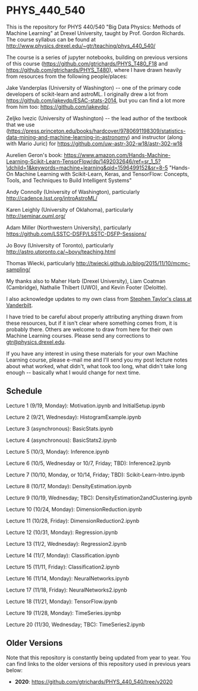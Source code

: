 # PHYS_440_540

This is the repository for PHYS 440/540 "Big Data Physics: Methods of Machine Learning" at Drexel University, taught by Prof. Gordon Richards.  The course syllabus can be found at http://www.physics.drexel.edu/~gtr/teaching/phys_440_540/

The course is a series of jupyter notebooks, building on previous versions of this course (https://github.com/gtrichards/PHYS_T480_F18 and https://github.com/gtrichards/PHYS_T480), where I have drawn heavily from resources from the following people/places:

Jake Vanderplas (University of Washington) -- one of the primary code developers of scikit-learn and astroML.  I originally drew a lot from https://github.com/jakevdp/ESAC-stats-2014, but you can find a lot more from him too: https://github.com/jakevdp/.

Zeljko Ivezic (University of Washington) -- the lead author of the textbook that we use (https://press.princeton.edu/books/hardcover/9780691198309/statistics-data-mining-and-machine-learning-in-astronomy) and instructor (along with Mario Juric) for https://github.com/uw-astr-302-w18/astr-302-w18

Aurelien Geron's book: https://www.amazon.com/Hands-Machine-Learning-Scikit-Learn-TensorFlow/dp/1492032646/ref=sr_1_5?\dchild=1&keywords=machine+learning&qid=1596499152&sr=8-5 "Hands-On Machine Learning with Scikit-Learn, Keras, and TensorFlow: Concepts, Tools, and Techniques to Build Intelligent Systems"

Andy Connolly (University of Washington), particularly http://cadence.lsst.org/introAstroML/

Karen Leighly (University of Oklahoma), particularly http://seminar.ouml.org/

Adam Miller (Northwestern University), particularly https://github.com/LSSTC-DSFP/LSSTC-DSFP-Sessions/

Jo Bovy (University of Toronto), particularly http://astro.utoronto.ca/~bovy/teaching.html

Thomas Wiecki, particularly http://twiecki.github.io/blog/2015/11/10/mcmc-sampling/

My thanks also to Maher Harb (Drexel University), Liam Coatman (Cambridge), Nathalie Thibert (UWO), and Kevin Footer (Deloitte).

I also acknowledge updates to my own class from [Stephen Taylor's class at Vanderbilt](https://github.com/VanderbiltAstronomy/astr_8070_s21).

I have tried to be careful about properly attributing anything drawn from these resources, but if it isn't clear where something comes from, it is probably there.
Others are welcome to draw from here for their own Machine Learning courses.  Please send any corrections to gtr@physics.drexel.edu.

If you have any interest in using these materials for your own Machine Learning course, please e-mail me and I'll send you my post lecture notes about what worked, what didn't, what took too long, what didn't take long enough -- basically what I would change for next time.

## Schedule

Lecture 1 (9/19, Monday): Motivation.ipynb and InitialSetup.ipynb

Lecture 2 (9/21, Wednesday): HistogramExample.ipynb

Lecture 3 (asynchronous): BasicStats.ipynb

Lecture 4 (asynchronous): BasicStats2.ipynb

Lecture 5 (10/3, Monday): Inference.ipynb

Lecture 6 (10/5, Wednesday or 10/7, Friday; TBD): Inference2.ipynb

Lecture 7 (10/10, Monday, or 10/14, Friday; TBD): Scikit-Learn-Intro.ipynb

Lecture 8 (10/17, Monday): DensityEstimation.ipynb

Lecture 9 (10/19, Wednesday; TBC): DensityEstimation2andClustering.ipynb

Lecture 10 (10/24, Monday): DimensionReduction.ipynb

Lecture 11 (10/28, Friday): DimensionReduction2.ipynb

Lecture 12 (10/31, Monday): Regression.ipynb

Lecture 13 (11/2, Wednesday): Regression2.ipynb

Lecture 14 (11/7, Monday): Classification.ipynb

Lecture 15 (11/11, Friday): Classification2.ipynb

Lecture 16 (11/14, Monday): NeuralNetworks.ipynb

Lecture 17 (11/18, Friday): NeuralNetworks2.ipynb

Lecture 18 (11/21, Monday): TensorFlow.ipynb

Lecture 19 (11/28, Monday): TimeSeries.ipynbp

Lecture 20 (11/30, Wednesday; TBC): TimeSeries2.ipynb

## Older Versions
Note that this repository is constantly being updated from year to year. You can find links to the older versions of this repository used in previous years below:
- **2020**: https://github.com/gtrichards/PHYS_440_540/tree/v2020
